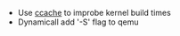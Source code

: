 - Use [ccache](https://ccache.dev/) to improbe kernel build times
- Dynamicall add '-S' flag to qemu
